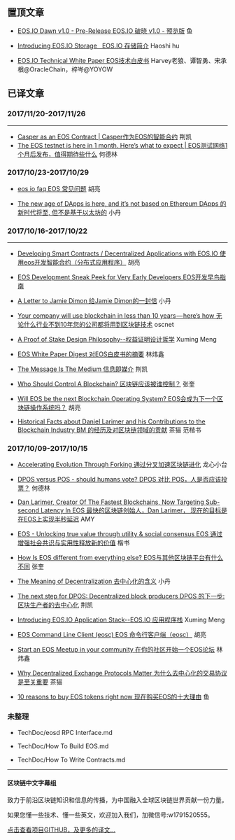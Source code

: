 
置顶文章
-------------------------------

- [EOS.IO Dawn v1.0 - Pre-Release    EOS.IO 破晓 v1.0 - 预览版](TechDoc/EOS.IO%20Dawn%20v1.0%20-%20Pre-Release.md) 鱼

- [Introducing EOS.IO Storage   EOS.IO 存储简介](TechDoc/Introducing%20EOS.IO%20Storage.md) Haoshi hu

- [EOS.IO Technical White Paper EOS技术白皮书](TechDoc/EOS.IO%20Technical%20White%20Paper.md) Harvey老狼、谭智勇、宋承根@OracleChain，梓岑@YOYOW

已译文章
----------------------------------------
### 2017/11/20-2017/11/26
-----------------------------------
- [Casper as an EOS Contract | Casper作为EOS的智能合约](TechDoc/Casper-as-an-EOS-Contract.md) 荆凯
- [The EOS testnet is here in 1 month. Here’s what to expect | EOS测试网络1个月后发布，值得期待些什么](NonTechDoc/The%20EOS%20testnet%20is%20here%20in%201%20month.%20Here’s%20what%20to%20expect.md) 何德林
### 2017/10/23-2017/10/29

- [eos io faq  EOS 常见问题](TechDoc/eos-io-faq.md)  胡亮

- [The new age of DApps is here, and it’s not based on Ethereum  DApps 的新时代将至, 但不是基于以太坊的](TechDoc/the-new-age-of-dapps-is-here.md) 小丹

### 2017/10/16-2017/10/22
-------------------------------
- [Developing Smart Contracts / Decentralized Applications with EOS.IO 使用eos开发智能合约（分布式应用程序）](TechDoc/Developing-Smart-Contracts-with-eos.md) 胡亮

- [EOS Development Sneak Peek for Very Early Developers EOS开发早鸟指南](TechDoc/EOS%20Development%20Sneak%20Peek%20for%20Very%20Early%20Developers.md)

- [A Letter to Jamie Dimon 给Jamie Dimon的一封信](NonTechDoc/a-letter-to-jamie-dimon.md) 小丹

- [Your company will use blockchain in less than 10 years — here’s how 无论什么行业不到10年您的公司都将用到区块链技术](NonTechDoc/your-company-will-use-blockchain-in-less-than-10-years-heres-how.md) oscnet

- [A Proof of Stake Design Philosophy--权益证明设计哲学](TechDoc/a-proof-of-stake-design-philosophy.md) Xuming Meng

- [EOS White Paper Digest 对EOS白皮书的摘要](TechDoc/EOS-White-Paper-Digest.md) 林炜鑫

- [The Message Is The Medium  信息即媒介](TechDoc/the-message-is-the-medium.md) 荆凯

- [Who Should Control A Blockchain? 区块链应该被谁控制？](TechDoc/who-should-control-a-blockchain.md) 张奎

- [Will EOS be the next Blockchain Operating System? EOS会成为下一个区块链操作系统吗？](TechDoc/will-eos-be-the-next-blockchain-operating-system.md) 胡亮

- [Historical Facts about Daniel Larimer and his Contributions to the Blockchain Industry  BM 的经历及对区块链领域的贡献](NonTechDoc/historical-facts-about-daniel-larimer-and-his-contributions-to-the-blockchain-industry.md) 茶猫 范楷书

### 2017/10/09-2017/10/15

- [Accelerating Evolution Through Forking 通过分叉加速区块链进化](TechDoc/Accelerating%20Evolution%20Through%20Forking.md) 龙心小台

- [DPOS versus POS - should humans vote? DPOS 对比 POS，人是否应该投票？](TechDoc/DPOS%20versus%20POS%20-%20should%20humans%20vote.md) 何德林

- [Dan Larimer, Creator Of The Fastest Blockchains, Now Targeting Sub-second Latency In EOS 最快的区块链创始人，Dan Larimer， 现在的目标是在EOS上实现半秒延迟](TechDoc/Dan%20Larimer%2C%20Creator%20Of%20The%20Fastest%20Blockchains%2C%20Now%20Targeting%20Sub-second%20Latency%20In%20EOS.md) AMY

- [EOS - Unlocking true value through utility & social consensus EOS 通过增强社会共识与实用性释放新的价值](TechDoc/EOS%20-%20Unlocking%20true%20value%20through%20utility%20%26%20social%20consensus.md) 楷书

- [How Is EOS different from everything else?  EOS与其他区块链平台有什么不同](TechDoc/How%20Is%20EOS%20different%20from%20everything%20else.md) 张奎

- [The Meaning of Decentralization  去中心化的含义](TechDoc/The-meaning-of-decentralization.md) 小丹

- [The next step for DPOS: Decentralized block producers  DPOS 的下一步: 区块生产者的去中心化](TechDoc/The%20Next%20Step%20for%20DPOS.md) 荆凯

- [Introducing EOS.IO Application Stack--EOS.IO 应用程序栈](TechDoc/Introducing%20EOS.IO%20Application%20Stack.md) Xuming Meng

- [EOS Command Line Client (eosc) EOS 命令行客户端（eosc）](TechDoc/Eos-command-line-client.md) 胡亮

- [Start an EOS Meetup in your community 在你的社区开始一个EOS论坛](NonTechDoc/Start-an-EOS-Meetup-in-your-community.md) 林炜鑫

- [Why Decentralized Exchange Protocols Matter 为什么去中心化的交易协议是至关重要](TechDoc/Why%20Decentralized%20Exchange%20Protocols%20Matter.md) 茶猫

- [10 reasons to buy EOS tokens right now 现在购买EOS的十大理由](NonTechDoc/10%20reasons%20to%20buy%20EOS%20tokens%20right%20now.md) 鱼

### 未整理

- TechDoc/eosd RPC Interface.md

- TechDoc/How To Build EOS.md

- TechDoc/How To Write Contracts.md

-------------------------------
#### 区块链中文字幕组

致力于前沿区块链知识和信息的传播，为中国融入全球区块链世界贡献一份力量。

如果您懂一些技术、懂一些英文，欢迎加入我们，加微信号:w1791520555。

[点击查看项目GITHUB，及更多的译文...](https://github.com/BlockchainTranslator/EOS)
